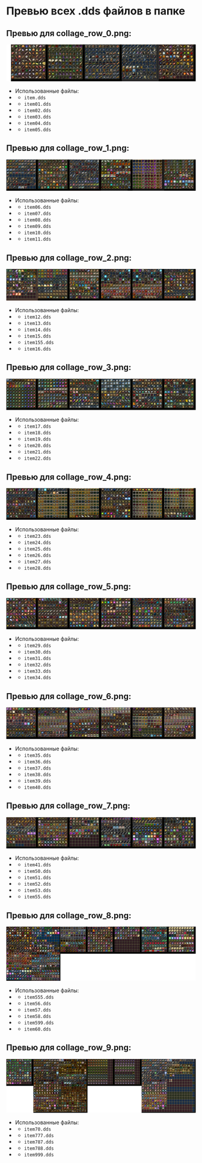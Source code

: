# Превью всех .dds файлов в папке
## Превью для collage_row_0.png:
![collage_row_0.png](collage_row_0.png)
- Использованные файлы:
- - ``` item.dds ```
- - ``` item01.dds ```
- - ``` item02.dds ```
- - ``` item03.dds ```
- - ``` item04.dds ```
- - ``` item05.dds ```
## Превью для collage_row_1.png:
![collage_row_1.png](collage_row_1.png)
- Использованные файлы:
- - ``` item06.dds ```
- - ``` item07.dds ```
- - ``` item08.dds ```
- - ``` item09.dds ```
- - ``` item10.dds ```
- - ``` item11.dds ```
## Превью для collage_row_2.png:
![collage_row_2.png](collage_row_2.png)
- Использованные файлы:
- - ``` item12.dds ```
- - ``` item13.dds ```
- - ``` item14.dds ```
- - ``` item15.dds ```
- - ``` item155.dds ```
- - ``` item16.dds ```
## Превью для collage_row_3.png:
![collage_row_3.png](collage_row_3.png)
- Использованные файлы:
- - ``` item17.dds ```
- - ``` item18.dds ```
- - ``` item19.dds ```
- - ``` item20.dds ```
- - ``` item21.dds ```
- - ``` item22.dds ```
## Превью для collage_row_4.png:
![collage_row_4.png](collage_row_4.png)
- Использованные файлы:
- - ``` item23.dds ```
- - ``` item24.dds ```
- - ``` item25.dds ```
- - ``` item26.dds ```
- - ``` item27.dds ```
- - ``` item28.dds ```
## Превью для collage_row_5.png:
![collage_row_5.png](collage_row_5.png)
- Использованные файлы:
- - ``` item29.dds ```
- - ``` item30.dds ```
- - ``` item31.dds ```
- - ``` item32.dds ```
- - ``` item33.dds ```
- - ``` item34.dds ```
## Превью для collage_row_6.png:
![collage_row_6.png](collage_row_6.png)
- Использованные файлы:
- - ``` item35.dds ```
- - ``` item36.dds ```
- - ``` item37.dds ```
- - ``` item38.dds ```
- - ``` item39.dds ```
- - ``` item40.dds ```
## Превью для collage_row_7.png:
![collage_row_7.png](collage_row_7.png)
- Использованные файлы:
- - ``` item41.dds ```
- - ``` item50.dds ```
- - ``` item51.dds ```
- - ``` item52.dds ```
- - ``` item53.dds ```
- - ``` item55.dds ```
## Превью для collage_row_8.png:
![collage_row_8.png](collage_row_8.png)
- Использованные файлы:
- - ``` item555.dds ```
- - ``` item56.dds ```
- - ``` item57.dds ```
- - ``` item58.dds ```
- - ``` item599.dds ```
- - ``` item60.dds ```
## Превью для collage_row_9.png:
![collage_row_9.png](collage_row_9.png)
- Использованные файлы:
- - ``` item70.dds ```
- - ``` item777.dds ```
- - ``` item787.dds ```
- - ``` item788.dds ```
- - ``` item999.dds ```
